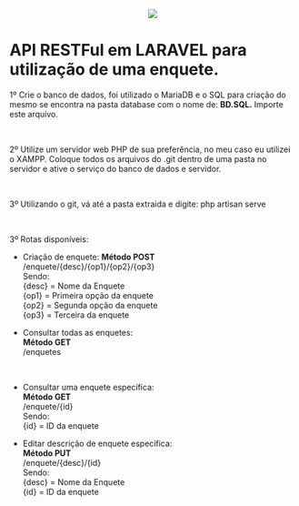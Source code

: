 <p align="center"><img src="https://laravel.com/assets/img/components/logo-laravel.svg"></p>
<h1>API RESTFul em LARAVEL para utilização de uma enquete.</h1>

1º Crie o banco de dados, foi utilizado o MariaDB e o SQL para criação do mesmo se encontra na pasta database com o nome de: 
<strong>BD.SQL.</strong> Importe este arquivo.

<br>

2º Utilize um servidor web PHP de sua preferência, no meu caso eu utilizei o XAMPP.
Coloque todos os arquivos do .git dentro de uma pasta no servidor e ative o serviço do banco de dados e servidor.

<br>

3º Utilizando o git, vá até a pasta extraida e digite: php artisan serve

<br>

3º Rotas disponíveis:
<br>
- Criação de enquete:
<strong>Método POST</strong><br>
/enquete/{desc}/{op1}/{op2}/{op3}<br>
Sendo:<br>
{desc} = Nome da Enquete<br>
{op1}  = Primeira opção da enquete<br>
{op2}  = Segunda opção da enquete<br>
{op3}  = Terceira da enquete<br>


- Consultar todas as enquetes:<br>
<strong>Método GET</strong><br>
/enquetes
<br>

- Consultar uma enquete específica:<br>
<strong>Método GET</strong><br>
/enquete/{id}<br>
Sendo:<br>
{id} = ID da enquete<br>


- Editar descrição de enquete específica:<br>
<strong>Método PUT</strong><br>
/enquete/{desc}/{id}<br>
Sendo:<br>
{desc} = Nome da Enquete<br>
{id} = ID da enquete<br>